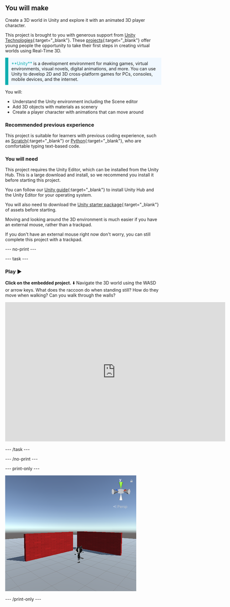 ## You will make

Create a 3D world in Unity and explore it with an animated 3D player character.

This project is brought to you with generous support from [Unity Technologies](https://unity.com/){:target="_blank"}.  These [projects](https://projects.raspberrypi.org/en/pathways/unity-intro){:target="_blank"} offer young people the opportunity to take their first steps in creating virtual worlds using Real-Time 3D.

<p style="border-left: solid; border-width:10px; border-color: #0faeb0; background-color: aliceblue; padding: 10px;">
<span style="color: #0faeb0">**Unity**</span> is a development environment for making games, virtual environments, visual novels, digital animations, and more. You can use Unity to develop 2D and 3D cross-platform games for PCs, consoles, mobile devices, and the internet.
</p>

You will:
+ Understand the Unity environment including the Scene editor
+ Add 3D objects with materials as scenery
+ Create a player character with animations that can move around

### Recommended previous experience
This project is suitable for learners with previous coding experience, such as [Scratch](https://projects.raspberrypi.org/en/pathways/scratch-intro){:target="_blank"} or [Python](https://projects.raspberrypi.org/en/pathways/python-intro){:target="_blank"}, who are comfortable typing text-based code. 

### You will need
This project requires the Unity Editor, which can be installed from the Unity Hub. This is a large download and install, so we recommend you install it before starting this project.

You can follow our [Unity guide](https://projects.raspberrypi.org/en/projects/unity-guide){:target="_blank"} to install Unity Hub and the Unity Editor for your operating system.

You will also need to download the [Unity starter package](https://rpf.io/p/en/explore-a-3d-world-go){:target="_blank"} of assets before starting. 

Moving and looking around the 3D environment is much easier if you have an external mouse, rather than a trackpad. 

If you don't have an external mouse right now don't worry, you can still complete this project with a trackpad.

--- no-print ---

--- task ---
### Play ▶️

**Click on the embedded project.** ⬇️ Navigate the 3D world using the WASD or arrow keys. What does the raccoon do when standing still? How do they move when walking? Can you walk through the walls?

<iframe allowtransparency="true" width="710" height="450" src="https://explore-a-3d-world-basic.rpfilt.repl.co" frameborder="0"></iframe>

--- /task ---

--- /no-print ---

--- print-only ---

![Completed project.](images/showcase_static.png)

--- /print-only ---
